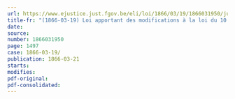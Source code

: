 ```yaml
---
url: https://www.ejustice.just.fgov.be/eli/loi/1866/03/19/1866031950/justel
title-fr: "(1866-03-19) Loi apportant des modifications à la loi du 10 avril 1841 sur les chemins vicinaux"
date:
source:
number: 1866031950
page: 1497
case: 1866-03-19/
publication: 1866-03-21
starts:
modifies:
pdf-original:
pdf-consolidated:
---
```


